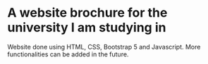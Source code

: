 # A website brochure for the university I am studying in

Website done using HTML, CSS, Bootstrap 5 and Javascript. More functionalities can be added in the future.
